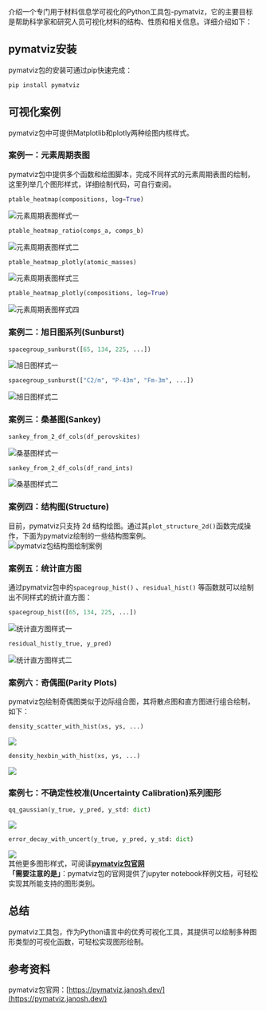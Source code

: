 介绍一个专门用于材料信息学可视化的Python工具包-pymatviz，它的主要目标是帮助科学家和研究人员可视化材料的结构、性质和相关信息。详细介绍如下：
<a name="lXdt7"></a>
## pymatviz安装
pymatviz包的安装可通过pip快速完成：
```bash
pip install pymatviz
```
<a name="G6lpp"></a>
## 可视化案例
pymatviz包中可提供Matplotlib和plotly两种绘图内核样式。
<a name="SKQEp"></a>
### 案例一：元素周期表图
pymatviz包中提供多个函数和绘图脚本，完成不同样式的元素周期表图的绘制，这里列举几个图形样式，详细绘制代码，可自行查阅。
```python
ptable_heatmap(compositions, log=True)
```
![元素周期表图样式一](./img/1695468638870-32c12133-5cc5-4418-9aec-afb56f15a988.png "元素周期表图样式一")
```python
ptable_heatmap_ratio(comps_a, comps_b)
```
![元素周期表图样式二](./img/1695468638892-49f18426-dae4-45e7-8405-1743d6faf645.png "元素周期表图样式二")
```python
ptable_heatmap_plotly(atomic_masses)
```
![元素周期表图样式三](./img/1695468638892-f0aae3c2-27ad-4bd2-bdfb-120bff7fc07f.png "元素周期表图样式三")
```python
ptable_heatmap_plotly(compositions, log=True)
```
![元素周期表图样式四](./img/1695468638956-5716eb2e-dbc5-41c6-b6d2-501a462c5efb.png "元素周期表图样式四")
<a name="txjju"></a>
### 案例二：旭日图系列(Sunburst)
```python
spacegroup_sunburst([65, 134, 225, ...])
```
![旭日图样式一](./img/1695468638909-8a46f4dd-d0a0-480e-9459-fce2c39680f5.png "旭日图样式一")
```python
spacegroup_sunburst(["C2/m", "P-43m", "Fm-3m", ...])
```
![旭日图样式二](./img/1695468639393-bf8a3a89-bba3-46cb-afb3-d0e78eccb4a8.png "旭日图样式二")
<a name="a2EqV"></a>
### 案例三：桑基图(Sankey)
```python
sankey_from_2_df_cols(df_perovskites)
```
![桑基图样式一](./img/1695468639353-8629ac2e-da93-4ee8-ade9-0f1fb134b790.png "桑基图样式一")
```python
sankey_from_2_df_cols(df_rand_ints)
```
![桑基图样式二](./img/1695468640479-0f27bae1-ee82-4a3f-98eb-d4fa22c6dd7d.png "桑基图样式二")
<a name="F6mAe"></a>
### 案例四：结构图(Structure)
目前，pymatviz只支持 2d 结构绘图。通过其`plot_structure_2d()`函数完成操作，下面为pymatviz绘制的一些结构图案例。<br />![pymatviz包结构图绘制案例](./img/1695468639510-df1021dd-7e0a-4643-b771-fcbf3d07666d.png "pymatviz包结构图绘制案例")
<a name="rY3sW"></a>
### 案例五：统计直方图
通过pymatviz包中的`spacegroup_hist()` 、`residual_hist()` 等函数就可以绘制出不同样式的统计直方图：
```python
spacegroup_hist([65, 134, 225, ...])
```
![统计直方图样式一](./img/1695468639486-ecfd017f-6a2d-46d3-8092-e38071e7281f.png "统计直方图样式一")
```python
residual_hist(y_true, y_pred)
```
![统计直方图样式二](./img/1695468639789-d2869524-3d26-4c7f-bf8c-0f2f6b528713.png "统计直方图样式二")
<a name="BFnEM"></a>
### 案例六：奇偶图(Parity Plots)
pymatviz包绘制奇偶图类似于边际组合图，其将散点图和直方图进行组合绘制，如下：
```python
density_scatter_with_hist(xs, ys, ...)
```
![](./img/1695468639789-0cffb955-83a2-4191-a3a8-6575afb32a4b.png)
```python
density_hexbin_with_hist(xs, ys, ...)
```
![](./img/1695468639932-4bb0dcbf-ac5c-4b2a-bf1b-a7115bc18ad4.png)
<a name="SUe5l"></a>
### 案例七：不确定性校准(Uncertainty Calibration)系列图形
```python
qq_gaussian(y_true, y_pred, y_std: dict)
```
![](./img/1695468639945-72b305dc-2284-40d6-8d25-b70a6254a8df.png)
```python
error_decay_with_uncert(y_true, y_pred, y_std: dict)
```
![](./img/1695468640347-cf06a4ad-1d36-4485-aa1e-f97a91b59032.png)<br />其他更多图形样式，可阅读[**pymatviz包官网**](https://pymatviz.janosh.dev/)<br />**「需要注意的是」**：pymatviz包的官网提供了jupyter notebook样例文档，可轻松实现其所能支持的图形类别。
<a name="pLqPS"></a>
## 总结
pymatviz工具包，作为Python语言中的优秀可视化工具，其提供可以绘制多种图形类型的可视化函数，可轻松实现图形绘制。
<a name="AWNd0"></a>
## 参考资料
pymatviz包官网：[https://pymatviz.janosh.dev/](https://pymatviz.janosh.dev/)
